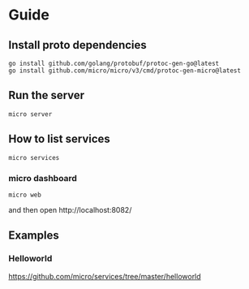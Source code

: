 # Guide


## Install proto dependencies
```shell
go install github.com/golang/protobuf/protoc-gen-go@latest
go install github.com/micro/micro/v3/cmd/protoc-gen-micro@latest
```

## Run the server
```shell
micro server
```

## How to list services
```shell
micro services
```

### micro dashboard
```shell
micro web
```
and then open http://localhost:8082/


## Examples
### Helloworld
https://github.com/micro/services/tree/master/helloworld


